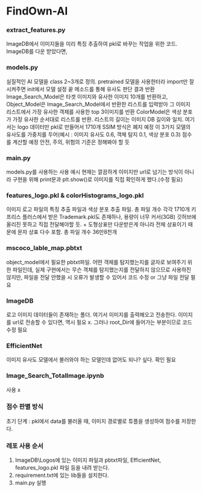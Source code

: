 # FindOwn-AI
### extract_features.py
ImageDB에서 이미지들을 미리 특징 추출하여 pkl로 바꾸는 작업을 위한 코드. ImageDB를 다운 받았다면, 
### models.py
실질적인 AI 모델을 class 2~3개로 정의. pretrained 모델을 사용한터라 import만 잘 시켜주면 init에서 모델 설정 끝
메소드를 통해 유사도 판단 결과 반환
Image_Search_Model은 타겟 이미지와 유사한 이미지 10개를 반환하고, Object_Model은 Image_Search_Model에서 반환한 리스트를 입력받아 그 이미지 리스트에서 가장 유사한 객체를 사용한 top 3이미지를 반환
ColorModel은 색상 분포가 가장 유사한 순서대로 리스트를 반환. 리스트의 길이는 이미지 DB 길이와 일치. 여기서는 logo 데이터만 pkl로 만들어서 1710개
SSIM 방식은 폐지 예정
이 3가지 모델의 유사도를 가중치를 두어(예시 : 이미지 유사도 0.6, 객체 탐지 0.1, 색상 분포 0.3) 점수를 계산할 예정
안전, 주의, 위험의 기준은 정해봐야 할 듯
### main.py
models.py를 사용하는 사용 예시
현재는 깔끔하게 이미지만 url로 넘기는 방식이 아니라 구현을 위해 print문과 plt.show()로 이미지를 직접 확인하게 했다.(수정 필요)
### features_logo.pkl & colorHistograms_logo.pkl
이미지 로고 파일의 특징 추출 파일과 색상 분포 추출 파일. 총 파일 개수 각각 1710개
키프리스 플러스에서 받은 Trademark.pkl도 존재하나, 용량이 너무 커서(3GB) 깃허브에 올리진 못하고 직접 전달해야할 듯. + 도형상표만 다운받은게 아니라 전체 상표이기 때문에 문자 상표 다수 포함. 총 파일 개수 36만8천개
### mscoco_lable_map.pbtxt
object_model에서 필요한 pbtxt파일. 어떤 객체를 탐지했는지를 글자로 보여주기 위한 파일인데, 실제 구현에서는 무슨 객체를 탐지했는지를 전달하지 않으므로 사용하진 않지만, 파일을 전달 안했을 시 오류가 발생할 수 있어서 코드 수정 or 그냥 파일 전달 필요
### ImageDB
로고 이미지 데이터들이 존재하는 폴더. 여기서 이미지를 출력해오고 전송한다. 이미지를 url로 전송할 수 있다면, 역시 필요 x. 그러나 root_Dir에 들어가는 부분이므로 코드 수정 필요
### EfficientNet
이미지 유사도 모델에서 불러와야 하는 모델인데 없어도 되나? 싶다. 확인 필요
### Image_Search_TotalImage.ipynb
사용 x 

### 점수 판별 방식
초기 단계 : pkl에서 data를 불러올 때, 이미지 경로별로 튜플을 생성하여 점수를 저장한다. 

### 레포 사용 순서
1. ImageDB\\Logos에 있는 이미지 파일과 pbtxt파일, EfficientNet, features_logo.pkl 파일 등을 내려 받는다.
2. requirement.txt에 있는 lib들을 설치한다.
3. main.py 실행

